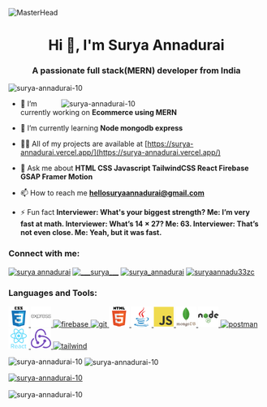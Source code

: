 ![MasterHead](https://media.licdn.com/dms/image/v2/D4D16AQEzqDAWQAOeMQ/profile-displaybackgroundimage-shrink_350_1400/B4DZZsQTCCGcAk-/0/1745572939737?e=1750896000&v=beta&t=28VOfoUCEvNIGPTDkz6SRM8Xfsm6LpwARdaq_6ZY90A)
<h1 align="center">Hi 👋, I'm Surya Annadurai</h1>
<h3 align="center">A passionate full stack(MERN) developer from India</h3>

<p align="left"> <img src="https://komarev.com/ghpvc/?username=surya-annadurai-10&label=Profile%20views&color=0e75b6&style=flat" alt="surya-annadurai-10" /> </p>


<img align="right" width=400 src="https://i.pinimg.com/originals/91/90/8a/91908ad2f9aef293ed840739a291e9db.gif" alt="surya-annadurai-10" />

- 🔭 I’m currently working on **Ecommerce using MERN**

- 🌱 I’m currently learning **Node mongodb express**

- 👨‍💻 All of my projects are available at [https://surya-annadurai.vercel.app/](https://surya-annadurai.vercel.app/)

- 💬 Ask me about **HTML CSS Javascript TailwindCSS React Firebase GSAP Framer Motion**

- 📫 How to reach me **hellosuryaannadurai@gmail.com**

- ⚡ Fun fact **Interviewer: What's your biggest strength? Me: I’m very fast at math. Interviewer: What’s 14 × 27? Me: 63. Interviewer: That’s not even close. Me: Yeah, but it was fast.**
<h3 align="left">Connect with me:</h3>
<p align="left">
<a href="https://www.linkedin.com/in/surya-annadurai-519335290/" target="blank"><img align="center" src="https://raw.githubusercontent.com/rahuldkjain/github-profile-readme-generator/master/src/images/icons/Social/linked-in-alt.svg" alt="surya annadurai" height="30" width="40" /></a>
<a href="https://instagram.com/___surya___" target="blank"><img align="center" src="https://raw.githubusercontent.com/rahuldkjain/github-profile-readme-generator/master/src/images/icons/Social/instagram.svg" alt="___surya___" height="30" width="40" /></a>
<a href="https://www.leetcode.com/surya_annadurai" target="blank"><img align="center" src="https://raw.githubusercontent.com/rahuldkjain/github-profile-readme-generator/master/src/images/icons/Social/leet-code.svg" alt="surya_annadurai" height="30" width="40" /></a>
<a href="https://auth.geeksforgeeks.org/user/suryaannadu33zc" target="blank"><img align="center" src="https://raw.githubusercontent.com/rahuldkjain/github-profile-readme-generator/master/src/images/icons/Social/geeks-for-geeks.svg" alt="suryaannadu33zc" height="30" width="40" /></a>
</p>

<h3 align="left">Languages and Tools:</h3>
<p align="left"> <a href="https://www.w3schools.com/css/" target="_blank" rel="noreferrer"> <img src="https://raw.githubusercontent.com/devicons/devicon/master/icons/css3/css3-original-wordmark.svg" alt="css3" width="40" height="40"/> </a> <a href="https://expressjs.com" target="_blank" rel="noreferrer"> <img src="https://raw.githubusercontent.com/devicons/devicon/master/icons/express/express-original-wordmark.svg" alt="express" width="40" height="40"/> </a> <a href="https://firebase.google.com/" target="_blank" rel="noreferrer"> <img src="https://www.vectorlogo.zone/logos/firebase/firebase-icon.svg" alt="firebase" width="40" height="40"/> </a> <a href="https://git-scm.com/" target="_blank" rel="noreferrer"> <img src="https://www.vectorlogo.zone/logos/git-scm/git-scm-icon.svg" alt="git" width="40" height="40"/> </a> <a href="https://www.w3.org/html/" target="_blank" rel="noreferrer"> <img src="https://raw.githubusercontent.com/devicons/devicon/master/icons/html5/html5-original-wordmark.svg" alt="html5" width="40" height="40"/> </a> <a href="https://www.java.com" target="_blank" rel="noreferrer"> <img src="https://raw.githubusercontent.com/devicons/devicon/master/icons/java/java-original.svg" alt="java" width="40" height="40"/> </a> <a href="https://developer.mozilla.org/en-US/docs/Web/JavaScript" target="_blank" rel="noreferrer"> <img src="https://raw.githubusercontent.com/devicons/devicon/master/icons/javascript/javascript-original.svg" alt="javascript" width="40" height="40"/> </a> <a href="https://www.mongodb.com/" target="_blank" rel="noreferrer"> <img src="https://raw.githubusercontent.com/devicons/devicon/master/icons/mongodb/mongodb-original-wordmark.svg" alt="mongodb" width="40" height="40"/> </a> <a href="https://nodejs.org" target="_blank" rel="noreferrer"> <img src="https://raw.githubusercontent.com/devicons/devicon/master/icons/nodejs/nodejs-original-wordmark.svg" alt="nodejs" width="40" height="40"/> </a> <a href="https://postman.com" target="_blank" rel="noreferrer"> <img src="https://www.vectorlogo.zone/logos/getpostman/getpostman-icon.svg" alt="postman" width="40" height="40"/> </a> <a href="https://reactjs.org/" target="_blank" rel="noreferrer"> <img src="https://raw.githubusercontent.com/devicons/devicon/master/icons/react/react-original-wordmark.svg" alt="react" width="40" height="40"/> </a> <a href="https://redux.js.org" target="_blank" rel="noreferrer"> <img src="https://raw.githubusercontent.com/devicons/devicon/master/icons/redux/redux-original.svg" alt="redux" width="40" height="40"/> </a> <a href="https://tailwindcss.com/" target="_blank" rel="noreferrer"> <img src="https://www.vectorlogo.zone/logos/tailwindcss/tailwindcss-icon.svg" alt="tailwind" width="40" height="40"/> </a> </p>

<p><img align="left" src="https://github-readme-stats.vercel.app/api/top-langs?username=surya-annadurai-10&show_icons=true&locale=en&layout=compact" alt="surya-annadurai-10" /></p>

<p>&nbsp;<img align="center" src="https://github-readme-stats.vercel.app/api?username=surya-annadurai-10&show_icons=true&locale=en" alt="surya-annadurai-10" /></p>
<p align="left"> <a href="https://github.com/ryo-ma/github-profile-trophy"><img src="https://github-profile-trophy.vercel.app/?username=surya-annadurai-10" alt="surya-annadurai-10" /></a> </p>

<p><img align="center" src="https://github-readme-streak-stats.herokuapp.com/?user=surya-annadurai-10&" alt="surya-annadurai-10" /></p>

